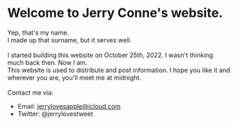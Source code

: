 # Welcome to Jerry Conne's website.
Yep, that's my name. <br>
I made up that surname, but it serves well.<br>
<br>
I started building this website on October 25th, 2022. I wasn't thinking much back then. Now I am.<br>
This website is used to distribute and post information. I hope you like it and wherever you are, you'll meet me at midnight.
<br>
<br>
Contact me via: <ul>
    <li>Email: <a href="mailto:jerrylovesapple@icloud.com">jerrylovesapple@icloud.com</a></li>
    <li>Twitter: @jerrylovestweet</li>
</ul>